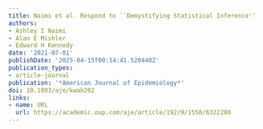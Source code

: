 ```yaml
---
title: Naimi et al. Respond to ``Demystifying Statistical Inference''
authors:
- Ashley I Naimi
- Alan E Mishler
- Edward H Kennedy
date: '2021-07-01'
publishDate: '2025-04-15T00:14:41.520440Z'
publication_types:
- article-journal
publication: '*American Journal of Epidemiology*'
doi: 10.1093/aje/kwab202
links:
- name: URL
  url: https://academic.oup.com/aje/article/192/9/1550/6322280
---
```

